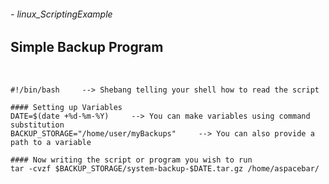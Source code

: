 ###### - linux_ScriptingExample

## Simple Backup Program

<br>


    #!/bin/bash     --> Shebang telling your shell how to read the script

    #### Setting up Variables
    DATE=$(date +%d-%m-%Y)     --> You can make variables using command substitution
    BACKUP_STORAGE="/home/user/myBackups"     --> You can also provide a path to a variable

    #### Now writing the script or program you wish to run
    tar -cvzf $BACKUP_STORAGE/system-backup-$DATE.tar.gz /home/aspacebar/


